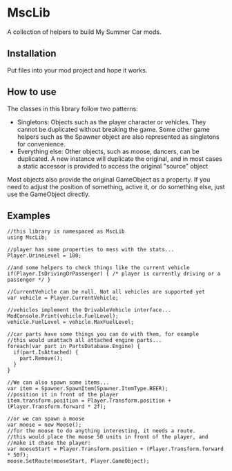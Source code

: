 # MscLib

A collection of helpers to build My Summer Car mods.

## Installation

Put files into your mod project and hope it works.

## How to use

The classes in this library follow two patterns:

- Singletons: Objects such as the player character or vehicles. They cannot be duplicated without breaking the game. Some other game helpers such as the Spawner object are also represented as singletons for convenience.
- Everything else: Other objects, such as moose, dancers, can be duplicated. A new instance will duplicate the original, and in most cases a static accessor is provided to access the original "source" object

Most objects also provide the original GameObject as a property. If you need to adjust the position of something, active it, or do something else, just use the GameObject directly.

## Examples

```
//this library is namespaced as MscLib
using MscLib;

//player has some properties to mess with the stats...
Player.UrineLevel = 100;

//and some helpers to check things like the current vehicle
if(Player.IsDrivingOrPassenger) { /* player is currently driving or a passenger */ }

//CurrentVehicle can be null. Not all vehicles are supported yet
var vehicle = Player.CurrentVehicle;

//vehicles implement the DrivableVehicle interface...
ModConsole.Print(vehicle.FuelLevel);
vehicle.FuelLevel = vehicle.MaxFuelLevel;

//car parts have some things you can do with them, for example
//this would unattach all attached engine parts...
foreach(var part in PartsDatabase.Engine) {
  if(part.IsAttached) {
    part.Remove();
  }
}

//We can also spawn some items...
var item = Spawner.SpawnItem(Spawner.ItemType.BEER);
//position it in front of the player
item.transform.position = Player.Transform.position + (Player.Transform.forward * 2f);

//or we can spawn a moose
var moose = new Moose();
//for the moose to do anything interesting, it needs a route.
//this would place the moose 50 units in front of the player, and
//make it chase the player:
var mooseStart = Player.Transform.position + (Player.Transform.forward * 50f);
moose.SetRoute(mooseStart, Player.GameObject);
```
